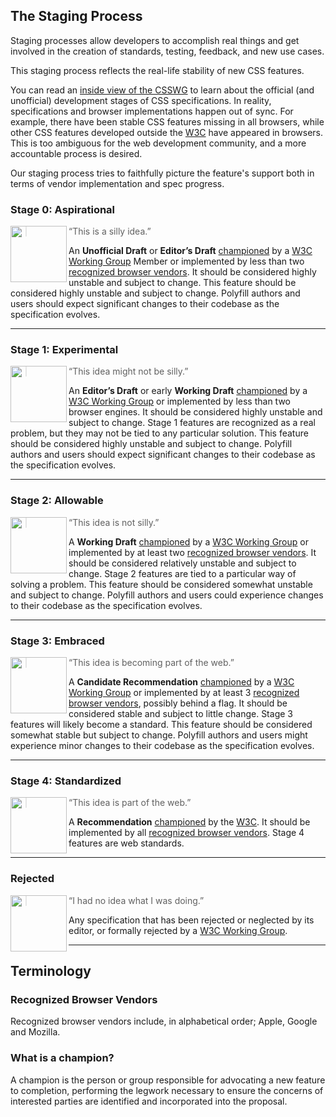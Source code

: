 ## The Staging Process

Staging processes allow developers to accomplish real things and get involved
in the creation of standards, testing, feedback, and new use cases.

This staging process reflects the real-life stability of new CSS features.

You can read an [inside view of the CSSWG] to learn about the official
(and unofficial) development stages of CSS specifications. In reality,
specifications and browser implementations happen out of sync. For example,
there have been stable CSS features missing in all browsers, while other CSS
features developed outside the [W3C] have appeared in browsers. This is too
ambiguous for the web development community, and a more accountable process
is desired.

Our staging process tries to faithfully picture the feature's support both in 
terms of vendor implementation and spec progress.

### Stage 0: Aspirational

<img src="https://cssdb.org/images/stages/stage-0.svg" alt="" align="left" width="90" height="90">

> “This is a silly idea.”

An **Unofficial Draft** or **Editor’s Draft** [championed] by a
[W3C Working Group] Member or implemented by less than two [recognized browser vendors]. It should be considered highly unstable and subject to change. This feature should be considered highly unstable and subject to change.
Polyfill authors and users should expect significant changes to their codebase as the specification evolves.

---

### Stage 1: Experimental

<img src="https://cssdb.org/images/stages/stage-1.svg" alt="" align="left" width="90" height="90">

> “This idea might not be silly.”

An **Editor’s Draft** or early **Working Draft** [championed] by a
[W3C Working Group] or implemented by less than two browser engines. It should be considered highly unstable and subject to change. Stage 1 features are recognized as a real problem, but they may not be
tied to any particular solution. This feature should be considered highly unstable and subject to change.
Polyfill authors and users should expect significant changes to their codebase as the specification evolves.

---

### Stage 2: Allowable

<img src="https://cssdb.org/images/stages/stage-2.svg" alt="" align="left" width="90" height="90">

> “This idea is not silly.”

A **Working Draft** [championed] by a [W3C Working Group] or implemented by at least two [recognized browser vendors]. It should be considered relatively unstable and subject to change. Stage 2 features are tied to a particular way of solving a problem. This feature should be considered somewhat unstable and subject to change.
Polyfill authors and users could experience changes to their codebase as the specification evolves.

---

### Stage 3: Embraced

<img src="https://cssdb.org/images/stages/stage-3.svg" alt="" align="left" width="90" height="90">

> “This idea is becoming part of the web.”

A **Candidate Recommendation** [championed] by a [W3C Working Group] or implemented by at least 3 [recognized browser vendors], possibly behind a flag. It should be considered stable and subject to little change. Stage 3 features
will likely become a standard. This feature should be considered somewhat stable but subject to change.
Polyfill authors and users might experience minor changes to their codebase as the specification evolves.

---

### Stage 4: Standardized

<img src="https://cssdb.org/images/stages/stage-4.svg" alt="" align="left" width="90" height="90">

> “This idea is part of the web.”

A **Recommendation** [championed] by the [W3C]. It should be implemented by all [recognized browser vendors]. Stage 4 features are web standards.

---

### Rejected

<img src="https://cssdb.org/images/stages/stage-X.svg" alt="" align="left" width="90" height="90">

> “I had no idea what I was doing.”

Any specification that has been rejected or neglected by its editor, or
formally rejected by a [W3C Working Group].

---

## Terminology

### Recognized Browser Vendors

Recognized browser vendors include, in alphabetical order; Apple, Google and Mozilla.

### What is a champion?

A champion is the person or group responsible for advocating a new feature to
completion, performing the legwork necessary to ensure the concerns of
interested parties are identified and incorporated into the proposal.

[championed]: #what-is-a-champion
[hosted]: #what-is-a-champion
[inside view of the CSSWG]: https://fantasai.inkedblade.net/weblog/2011/inside-csswg/process
[recognized browser vendors]: #recognized-browser-vendors
[W3C]: https://www.w3.org/
[W3C Working Group]: https://wiki.csswg.org/spec

